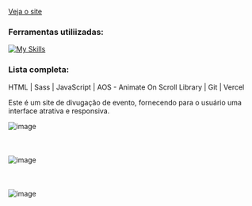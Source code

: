 [Veja o site](https://birthday-counter-nu.vercel.app/)

### Ferramentas utiliizadas:
[![My Skills](https://skillicons.dev/icons?i=html,sass,js,git,vercel)](https://skillicons.dev)

### Lista completa:
HTML | Sass | JavaScript | AOS - Animate On Scroll Library | Git | Vercel

Este é um site de divugação de evento, fornecendo para o usuário uma interface atrativa e responsiva.

![image](https://github.com/user-attachments/assets/f0b31ea3-e6f0-4fa7-82dd-07ca5cabe24d)
<br/>
<br/>
<br/>
<br/>
![image](https://github.com/user-attachments/assets/e6e75fe5-5fe0-4ae8-851d-59555c122499)
<br/>
<br/>
<br/>
<br/>
![image](https://github.com/user-attachments/assets/bb76a79a-70c4-4798-874b-aa0cc95e4c09)
